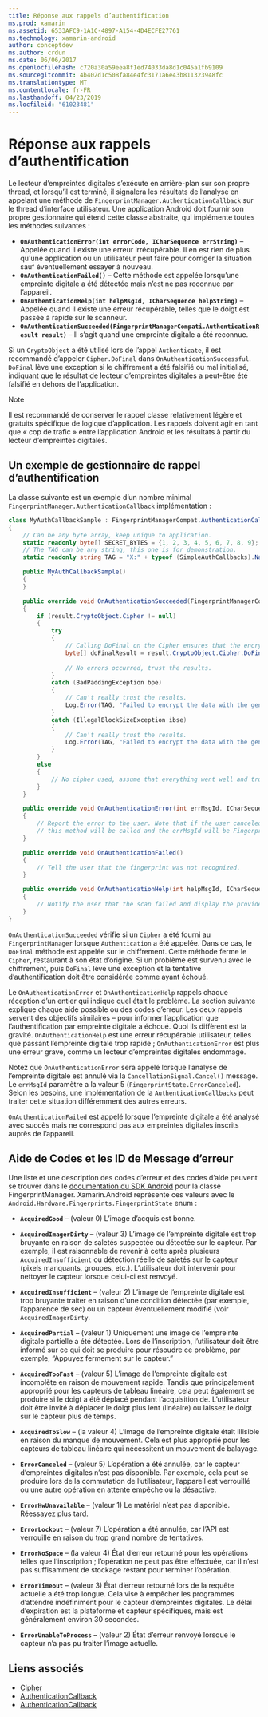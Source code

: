 ```yaml
---
title: Réponse aux rappels d’authentification
ms.prod: xamarin
ms.assetid: 6533AFC9-1A1C-4897-A154-4D4ECFE27761
ms.technology: xamarin-android
author: conceptdev
ms.author: crdun
ms.date: 06/06/2017
ms.openlocfilehash: c720a30a59eea8f1ed74033da8d1c045a1fb9109
ms.sourcegitcommit: 4b402d1c508fa84e4fc3171a6e43b811323948fc
ms.translationtype: MT
ms.contentlocale: fr-FR
ms.lasthandoff: 04/23/2019
ms.locfileid: "61023481"
---
```

# <a name="responding-to-authentication-callbacks"></a>Réponse aux rappels d’authentification

Le lecteur d’empreintes digitales s’exécute en arrière-plan sur son propre thread, et lorsqu’il est terminé, il signalera les résultats de l’analyse en appelant une méthode de `FingerprintManager.AuthenticationCallback` sur le thread d’interface utilisateur. Une application Android doit fournir son propre gestionnaire qui étend cette classe abstraite, qui implémente toutes les méthodes suivantes :

* **`OnAuthenticationError(int errorCode, ICharSequence errString)`** &ndash; Appelée quand il existe une erreur irrécupérable. Il en est rien de plus qu'une application ou un utilisateur peut faire pour corriger la situation sauf éventuellement essayer à nouveau.
* **`OnAuthenticationFailed()`** &ndash; Cette méthode est appelée lorsqu’une empreinte digitale a été détectée mais n’est ne pas reconnue par l’appareil.
* **`OnAuthenticationHelp(int helpMsgId, ICharSequence helpString)`** &ndash; Appelée quand il existe une erreur récupérable, telles que le doigt est passée à rapide sur le scanneur.
* **`OnAuthenticationSucceeded(FingerprintManagerCompati.AuthenticationResult result)`** &ndash; Il s’agit quand une empreinte digitale a été reconnue.

Si un `CryptoObject` a été utilisé lors de l’appel `Authenticate`, il est recommandé d’appeler `Cipher.DoFinal` dans `OnAuthenticationSuccessful`.
`DoFinal` lève une exception si le chiffrement a été falsifié ou mal initialisé, indiquant que le résultat de lecteur d’empreintes digitales a peut-être été falsifié en dehors de l’application.


> [!NOTE]
> Il est recommandé de conserver le rappel classe relativement légère et gratuits spécifique de logique d’application. Les rappels doivent agir en tant que « cop de trafic » entre l’application Android et les résultats à partir du lecteur d’empreintes digitales.

## <a name="a-sample-authentication-callback-handler"></a>Un exemple de gestionnaire de rappel d’authentification

La classe suivante est un exemple d’un nombre minimal `FingerprintManager.AuthenticationCallback` implémentation : 

```csharp
class MyAuthCallbackSample : FingerprintManagerCompat.AuthenticationCallback
{
    // Can be any byte array, keep unique to application.
    static readonly byte[] SECRET_BYTES = {1, 2, 3, 4, 5, 6, 7, 8, 9};
    // The TAG can be any string, this one is for demonstration.
    static readonly string TAG = "X:" + typeof (SimpleAuthCallbacks).Name;

    public MyAuthCallbackSample()
    {
    }

    public override void OnAuthenticationSucceeded(FingerprintManagerCompat.AuthenticationResult result)
    {
        if (result.CryptoObject.Cipher != null) 
        {
            try
            {
                // Calling DoFinal on the Cipher ensures that the encryption worked.
                byte[] doFinalResult = result.CryptoObject.Cipher.DoFinal(SECRET_BYTES);
    
                // No errors occurred, trust the results.              
            }
            catch (BadPaddingException bpe)
            {
                // Can't really trust the results.
                Log.Error(TAG, "Failed to encrypt the data with the generated key." + bpe);
            }
            catch (IllegalBlockSizeException ibse)
            {
                // Can't really trust the results.
                Log.Error(TAG, "Failed to encrypt the data with the generated key." + ibse);
            }
        }
        else
        {
            // No cipher used, assume that everything went well and trust the results.
        }
    }

    public override void OnAuthenticationError(int errMsgId, ICharSequence errString)
    {
        // Report the error to the user. Note that if the user canceled the scan,
        // this method will be called and the errMsgId will be FingerprintState.ErrorCanceled.
    }

    public override void OnAuthenticationFailed()
    {
        // Tell the user that the fingerprint was not recognized.
    }

    public override void OnAuthenticationHelp(int helpMsgId, ICharSequence helpString)
    {
        // Notify the user that the scan failed and display the provided hint.
    }
}
```

`OnAuthenticationSucceeded` vérifie si un `Cipher` a été fourni au `FingerprintManager` lorsque `Authentication` a été appelée. Dans ce cas, le `DoFinal` méthode est appelée sur le chiffrement. Cette méthode ferme le `Cipher`, restaurant à son état d’origine. Si un problème est survenu avec le chiffrement, puis `DoFinal` lève une exception et la tentative d’authentification doit être considérée comme ayant échoué.

Le `OnAuthenticationError` et `OnAuthenticationHelp` rappels chaque réception d’un entier qui indique quel était le problème. La section suivante explique chaque aide possible ou des codes d’erreur. Les deux rappels servent des objectifs similaires &ndash; pour informer l’application que l’authentification par empreinte digitale a échoué. Quoi ils diffèrent est la gravité. `OnAuthenticationHelp` est une erreur récupérable utilisateur, telles que passant l’empreinte digitale trop rapide ; `OnAuthenticationError` est plus une erreur grave, comme un lecteur d’empreintes digitales endommagé.

Notez que `OnAuthenticationError` sera appelé lorsque l’analyse de l’empreinte digitale est annulé via la `CancellationSignal.Cancel()` message. Le `errMsgId` paramètre a la valeur 5 (`FingerprintState.ErrorCanceled`). Selon les besoins, une implémentation de la `AuthenticationCallbacks` peut traiter cette situation différemment des autres erreurs. 

`OnAuthenticationFailed` est appelé lorsque l’empreinte digitale a été analysé avec succès mais ne correspond pas aux empreintes digitales inscrits auprès de l’appareil. 

## <a name="help-codes-and-error-message-ids"></a>Aide de Codes et les ID de Message d’erreur 

Une liste et une description des codes d’erreur et des codes d’aide peuvent se trouver dans le [documentation du SDK Android](https://developer.android.com/reference/android/hardware/fingerprint/FingerprintManager.html#FINGERPRINT_ACQUIRED_GOOD) pour la classe FingerprintManager. Xamarin.Android représente ces valeurs avec le `Android.Hardware.Fingerprints.FingerprintState` enum :


-   **`AcquiredGood`** &ndash; (valeur 0) L’image d’acquis est bonne.


-   **`AcquiredImagerDirty`** &ndash; (valeur 3) L’image de l’empreinte digitale est trop bruyante en raison de saletés suspectée ou détectée sur le capteur. Par exemple, il est raisonnable de revenir à cette après plusieurs `AcquiredInsufficient` ou détection réelle de saletés sur le capteur (pixels manquants, groupes, etc.). L’utilisateur doit intervenir pour nettoyer le capteur lorsque celui-ci est renvoyé.


-   **`AcquiredInsufficient`** &ndash; (valeur 2) L’image de l’empreinte digitale est trop bruyante traiter en raison d’une condition détectée (par exemple, l’apparence de sec) ou un capteur éventuellement modifié (voir `AcquiredImagerDirty`.



-   **`AcquiredPartial`** &ndash; (valeur 1) Uniquement une image de l’empreinte digitale partielle a été détectée. Lors de l’inscription, l’utilisateur doit être informé sur ce qui doit se produire pour résoudre ce problème, par exemple, &ldquo;Appuyez fermement sur le capteur.&rdquo;



-   **`AcquiredTooFast`** &ndash; (valeur 5) L’image de l’empreinte digitale est incomplète en raison de mouvement rapide. Tandis que principalement approprié pour les capteurs de tableau linéaire, cela peut également se produire si le doigt a été déplacé pendant l’acquisition de. L’utilisateur doit être invité à déplacer le doigt plus lent (linéaire) ou laissez le doigt sur le capteur plus de temps.




-   **`AcquiredToSlow`** &ndash; (la valeur 4) L’image de l’empreinte digitale était illisible en raison du manque de mouvement. Cela est plus approprié pour les capteurs de tableau linéaire qui nécessitent un mouvement de balayage.



-   **`ErrorCanceled`** &ndash; (valeur 5) L’opération a été annulée, car le capteur d’empreintes digitales n’est pas disponible. Par exemple, cela peut se produire lors de la commutation de l’utilisateur, l’appareil est verrouillé ou une autre opération en attente empêche ou la désactive.



-   **`ErrorHwUnavailable`** &ndash; (valeur 1) Le matériel n’est pas disponible. Réessayez plus tard.




-   **`ErrorLockout`** &ndash; (valeur 7) L’opération a été annulée, car l’API est verrouillé en raison du trop grand nombre de tentatives.




-   **`ErrorNoSpace`** &ndash; (la valeur 4) État d’erreur retourné pour les opérations telles que l’inscription ; l’opération ne peut pas être effectuée, car il n’est pas suffisamment de stockage restant pour terminer l’opération.



-   **`ErrorTimeout`** &ndash; (valeur 3) État d’erreur retourné lors de la requête actuelle a été trop longue. Cela vise à empêcher les programmes d’attendre indéfiniment pour le capteur d’empreintes digitales. Le délai d’expiration est la plateforme et capteur spécifiques, mais est généralement environ 30 secondes.



-   **`ErrorUnableToProcess`** &ndash; (valeur 2) État d’erreur renvoyé lorsque le capteur n’a pas pu traiter l’image actuelle.



## <a name="related-links"></a>Liens associés

- [Cipher](https://docs.oracle.com/javase/7/docs/api/javax/crypto/Cipher.html)
- [AuthenticationCallback](https://developer.android.com/reference/android/hardware/fingerprint/FingerprintManager.AuthenticationCallback.html)
- [AuthenticationCallback](https://developer.android.com/reference/android/support/v4/hardware/fingerprint/FingerprintManagerCompat.AuthenticationCallback.html)
